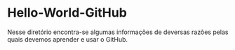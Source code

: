 # Hello-World-GitHub
Nesse diretório encontra-se algumas informações de deversas razões pelas quais devemos aprender e usar o GitHub.
